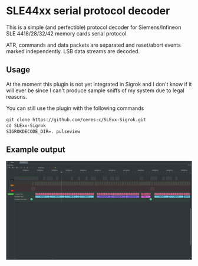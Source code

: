 # SLE44xx serial protocol decoder
This is a simple (and perfectible) protocol decoder for Siemens/Infineon SLE 4418/28/32/42 memory cards serial protocol.

ATR, commands and data packets are separated and reset/abort events marked independently. LSB data streams are decoded.

## Usage
At the moment this plugin is not yet integrated in Sigrok and I don't know if it will ever be since I can't produce sample sniffs of my system due to legal reasons.

You can still use the plugin with the following commands
```
git clone https://github.com/ceres-c/SLExx-Sigrok.git
cd SLExx-Sigrok
SIGROKDECODE_DIR=. pulseview
```

## Example output
![Sample](.images/sample.png)